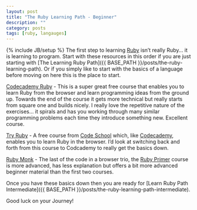 ```yaml
---
layout: post
title: "The Ruby Learning Path - Beginner"
description: ""
category: posts
tags: [ruby, langauges]
---
```

{% include JB/setup %}
The first step to learning [Ruby](https://www.ruby-lang.org/en/) isn’t really Ruby… it is learning to program. Start with these resources in this order if you are just starting with [The Learning Ruby Path]({{ BASE_PATH }}/posts/the-ruby-learning-path). Or if you simply like to start with the basics of a language before moving on here this is the place to start. 

[Codecademy Ruby](http://www.codecademy.com/tracks/ruby) - This is a super great free course that enables you to learn Ruby from the browser and learn programming ideas from the ground up. Towards the end of the course it gets more technical but really starts from square one and builds nicely. I really love the repetitive nature of the exercises… it spirals and has you working through many similar programming problems each time they introduce something new. Excellent course.

[Try Ruby](http://tryruby.org/levels/1/challenges/0) - A free course from [Code School](http://codeschool.com/) which, like [Codecademy](http://www.codecademy.com/learn), enables you to learn Ruby in the browser. I’d look at switching back and forth from this course to Codcademy to really get the basics down.

[Ruby Monk](https://rubymonk.com/) - The last of the code in a browser trio, the [Ruby Primer](https://rubymonk.com/learning/books/1-ruby-prime) course is more advanced, has less explanation but offers a bit more advanced beginner material than the first two courses.

Once you have these basics down then you are ready for [Learn Ruby Path Intermediate]({{ BASE_PATH }}/posts/the-ruby-learning-path-intermediate).

Good luck on your Journey!